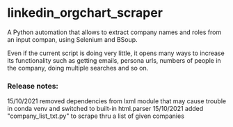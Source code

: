 # linkedin_orgchart_scraper
A Python automation that allows to extract company names and roles from an input compan, using Selenium and BSoup.

Even if the current script is doing very little, it opens many ways to increase its functionality such as getting emails, persona urls, numbers of people in the company, doing multiple searches and so on. 

### Release notes:
15/10/2021 removed dependencies from lxml module that may cause trouble in conda venv and switched to built-in html.parser
15/10/2021 added "company_list_txt.py" to scrape thru a list of given companies
